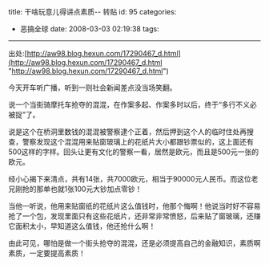 title: 干啥玩意儿得讲点素质-- 转贴
id: 95
categories:
  - 恶搞全球
date: 2008-03-03 02:19:38
tags:
---

<div id="msgcns!9697D6160EFEBC17!1616" class="bvMsg">

出处:[http://aw98.blog.hexun.com/17290467_d.html](http://aw98.blog.hexun.com/17290467_d.html "http://aw98.blog.hexun.com/17290467_d.html") <p>今天开车听广播，听到一则社会新闻差点没当场笑翻。 <p>说一个当街骑摩托车抢夺的混混，在作案多起、作案多时以后，终于“多行不义必被捉”了。 <p>说是这个在桥洞里数钱的混混被警察逮个正着，然后押到这个人的临时住处再搜查，警察发现这个混混用来贴窗玻璃上的花纸片大小都跟钞票似的，这上面还有500这样的字样。回头让更有文化的警察一看，居然是欧元，而且是500元一张的欧元。 <p>经小心揭下来清点，共有14张，共7000欧元，相当于90000元人民币。而这位老兄刚抢的那单也就1张100元大钞加点零钞！ <p>当他一听说，他用来贴窗纸的花纸片这么值钱时，他那个悔啊！他说当时好不容易抢了一个包，发现里面只有这些花纸片，还非常非常愤怒，后来贴了窗玻璃，还赚它面积太小，早知道这么值钱，他还抢什么啊！ <p>由此可见，哪怕是做一个街头抢夺的混混，还是必须提高自己的金融知识，素质啊素质，一定要提高素质！
</div>